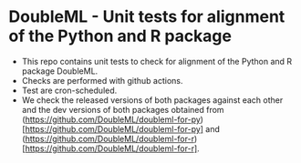 # DoubleML - Unit tests for alignment of the Python and R package

- This repo contains unit tests to check for alignment of the Python and R package DoubleML.
- Checks are performed with github actions.
- Test are cron-scheduled.
- We check the released versions of both packages against each other and the dev versions of both packages obtained from (https://github.com/DoubleML/doubleml-for-py)[https://github.com/DoubleML/doubleml-for-py] and (https://github.com/DoubleML/doubleml-for-r)[https://github.com/DoubleML/doubleml-for-r].

